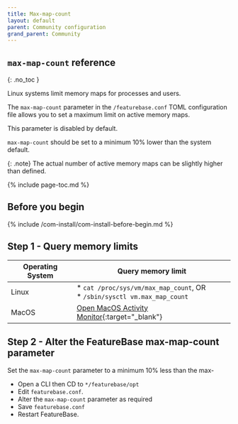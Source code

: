 ```yaml
---
title: Max-map-count
layout: default
parent: Community configuration
grand_parent: Community
---
```


## `max-map-count` reference
{: .no_toc }

Linux systems limit memory maps for processes and users.

The `max-map-count` parameter in the `/featurebase.conf` TOML configuration file allows you to set a maximum limit on active memory maps.

This parameter is disabled by default.

`max-map-count` should be set to a minimum 10% lower than the system default.

{: .note}
The actual number of active memory maps can be slightly higher than defined.

{% include page-toc.md %}

## Before you begin

{% include /com-install/com-install-before-begin.md %}

## Step 1 - Query memory limits

| Operating System | Query memory limit |
|---|---|
| Linux | * `cat /proc/sys/vm/max_map_count`, OR<br/>* `/sbin/sysctl vm.max_map_count` |
| MacOS | [Open MacOS Activity Monitor](https://support.apple.com/en-au/guide/activity-monitor/actmntr1001/mac){:target="_blank"} |

## Step 2 - Alter the FeatureBase max-map-count parameter

Set the `max-map-count` parameter to a minimum 10% less than the max-

* Open a CLI then CD to `*/featurebase/opt`
* Edit `featurebase.conf`.
* Alter the `max-map-count` parameter as required
* Save `featurebase.conf`
* Restart FeatureBase.
